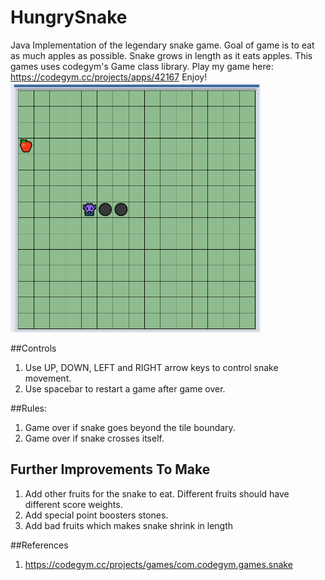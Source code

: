 # HungrySnake

Java Implementation of the legendary snake game. Goal of game is to eat as much apples as possible.
Snake grows in length as it eats apples. This games uses codegym's Game class library.
Play my game here: https://codegym.cc/projects/apps/42167
Enjoy!
<img src="game.png" alt="Screenshot of HungrySnake Game" width="400" height="400"/>

##Controls
1. Use UP, DOWN, LEFT and RIGHT arrow keys to control snake movement.
2. Use spacebar to restart a game after game over.

##Rules:
1. Game over if snake goes beyond the tile boundary.
2. Game over if snake crosses itself.

## Further Improvements To Make
1. Add other fruits for the snake to eat. Different fruits should have different score weights.
2. Add special point boosters stones.
3. Add bad fruits which makes snake shrink in length

##References
1. https://codegym.cc/projects/games/com.codegym.games.snake